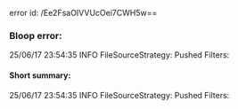 error id: /Ee2FsaOIVVUcOei7CWH5w==
### Bloop error:

25/06/17 23:54:35 INFO FileSourceStrategy: Pushed Filters:
#### Short summary: 

25/06/17 23:54:35 INFO FileSourceStrategy: Pushed Filters: